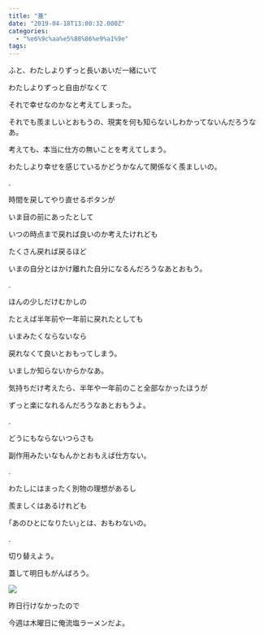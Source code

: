 ```yaml
---
title: "蓋"
date: "2019-04-18T13:00:32.000Z"
categories: 
  - "%e6%9c%aa%e5%88%86%e9%a1%9e"
tags: 
---
```


ふと、わたしよりずっと長いあいだ一緒にいて

わたしよりずっと自由がなくて

それで幸せなのかなと考えてしまった。

それでも羨ましいとおもうの、現実を何も知らないしわかってないんだろうなあ。

考えても、本当に仕方の無いことを考えてしまう。

わたしより幸せを感じているかどうかなんて関係なく羨ましいの。

.

時間を戻してやり直せるボタンが

いま目の前にあったとして

いつの時点まで戻れば良いのか考えたけれども

たくさん戻れば戻るほど

いまの自分とはかけ離れた自分になるんだろうなあとおもう。

.

ほんの少しだけむかしの

たとえば半年前や一年前に戻れたとしても

いまみたくならないなら

戻れなくて良いとおもってしまう。

いましか知らないからかなあ。

気持ちだけ考えたら、半年や一年前のこと全部なかったほうが

ずっと楽になれるんだろうなあとおもうよ。

.

どうにもならないつらさも

副作用みたいなもんかとおもえば仕方ない。

.

わたしにはまったく別物の理想があるし

羨ましくはあるけれども

｢あのひとになりたい｣とは、おもわないの。

.

切り替えよう。

蓋して明日もがんばろう。

![](/images/2019-04-18-13-14-451672356718130529342.jpg)

昨日行けなかったので

今週は木曜日に俺流塩ラーメンだよ。
